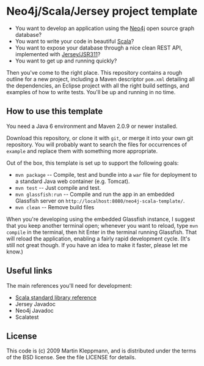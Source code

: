Neo4j/Scala/Jersey project template
===================================

* You want to develop an application using the [Neo4j](http://neo4j.org)
  open source graph database?
* You want to write your code in beautiful [Scala](http://www.scala-lang.org)?
* You want to expose your database through a nice clean REST API, implemented
  with [Jersey/JSR311]()?
* You want to get up and running quickly?

Then you've come to the right place. This repository contains a rough outline
for a new project, including a Maven descriptor `pom.xml` detailing all the
dependencies, an Eclipse project with all the right build settings, and
examples of how to write tests. You'll be up and running in no time.


How to use this template
------------------------

You need a Java 6 environment and Maven 2.0.9 or newer installed.

Download this repository, or clone it with `git`, or merge it into your own
git repository. You will probably want to
search the files for occurrences of `example` and replace them with something
more appropriate.

Out of the box, this template is set up to support the following goals:

* `mvn package` -- Compile, test and bundle into a `war` file for deployment to
  a standard Java web container (e.g. Tomcat).
* `mvn test` -- Just compile and test.
* `mvn glassfish:run` -- Compile and run the app in an embedded Glassfish server
  on `http://localhost:8080/neo4j-scala-template/`.
* `mvn clean` -- Remove build files

When you're developing using the embedded Glassfish instance, I suggest that you
keep another terminal open; whenever you want to reload, type `mvn compile` in
the terminal, then hit Enter in the terminal running Glassfish. That will reload
the application, enabling a fairly rapid development cycle. (It's still not great
though. If you have an idea to make it faster, please let me know.)


Useful links
------------

The main references you'll need for development:

* [Scala standard library reference](http://www.scala-lang.org/docu/files/api/index.html)
* Jersey Javadoc
* Neo4j Javadoc
* Scalatest


License
-------

This code is (c) 2009 Martin Kleppmann, and is distributed under the terms of
the BSD license. See the file LICENSE for details.
